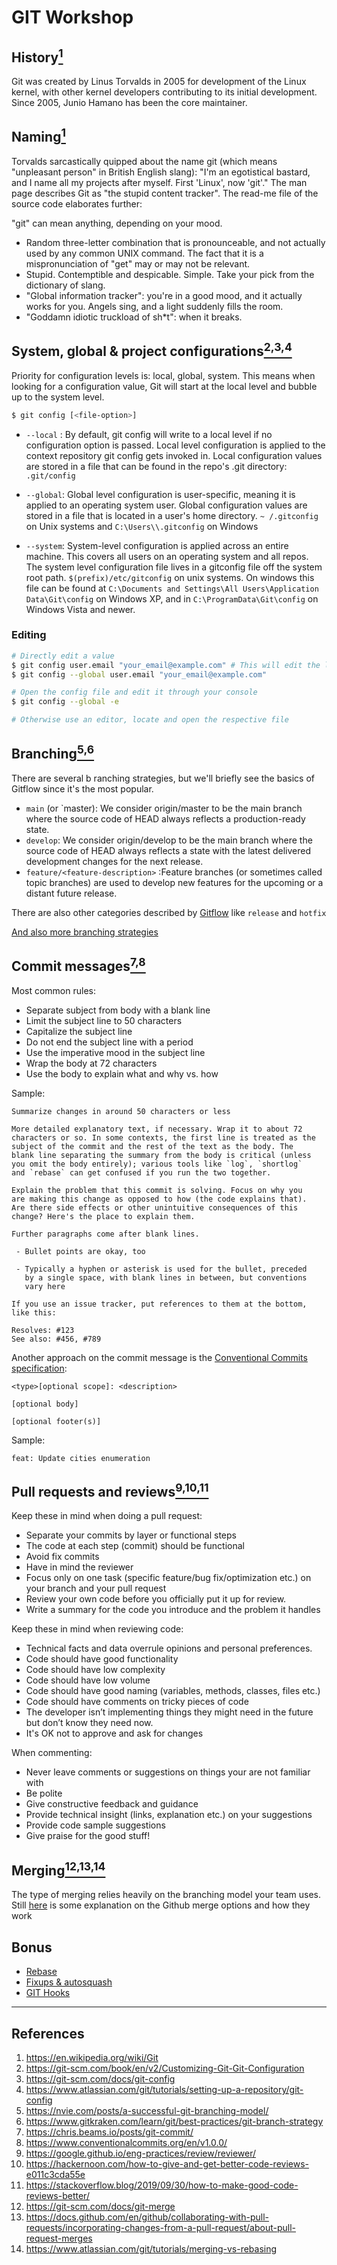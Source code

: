 # GIT Workshop
 
## History[<sup>1</sup>](#references)

Git was created by Linus Torvalds in 2005 for development of the Linux kernel, with other kernel developers contributing to its initial development. Since 2005, Junio Hamano has been the core maintainer.

## Naming[<sup>1</sup>](#references)

Torvalds sarcastically quipped about the name git (which means "unpleasant person" in British English slang): "I'm an egotistical bastard, and I name all my projects after myself. First 'Linux', now 'git'."
The man page describes Git as "the stupid content tracker". The read-me file of the source code elaborates further:

"git" can mean anything, depending on your mood.

- Random three-letter combination that is pronounceable, and not actually used by any common UNIX command. The fact that it is a mispronunciation of "get" may or may not be relevant.
- Stupid. Contemptible and despicable. Simple. Take your pick from the dictionary of slang.
- "Global information tracker": you're in a good mood, and it actually works for you. Angels sing, and a light suddenly fills the room.
- "Goddamn idiotic truckload of sh\*t": when it breaks.

## System, global & project configurations[<sup>2,3,4</sup>](#references)

Priority for configuration levels is: local, global, system. This means when looking for a configuration value, Git will start at the local level and bubble up to the system level.

```sh
$ git config [<file-option>]
```

- `--local` : By default, git config will write to a local level if no configuration option is passed. Local level configuration is applied to the context repository git config gets invoked in. Local configuration values are stored in a file that can be found in the repo's .git directory: `.git/config`

- `--global`: Global level configuration is user-specific, meaning it is applied to an operating system user. Global configuration values are stored in a file that is located in a user's home directory. `~ /.gitconfig` on Unix systems and `C:\Users\\.gitconfig` on Windows

- `--system`: System-level configuration is applied across an entire machine. This covers all users on an operating system and all repos. The system level configuration file lives in a gitconfig file off the system root path. `$(prefix)/etc/gitconfig` on unix systems. On windows this file can be found at `C:\Documents and Settings\All Users\Application Data\Git\config` on Windows XP, and in `C:\ProgramData\Git\config` on Windows Vista and newer.

### Editing

```sh
# Directly edit a value
$ git config user.email "your_email@example.com" # This will edit the local configuration by default
$ git config --global user.email "your_email@example.com"

# Open the config file and edit it through your console
$ git config --global -e

# Otherwise use an editor, locate and open the respective file
```

## Branching[<sup>5,6</sup>](#references)

There are several b ranching strategies, but we'll briefly see the basics of Gitflow since it's the most popular.

- `main` (or `master): We consider origin/master to be the main branch where the source code of HEAD always reflects a production-ready state.
- `develop`: We consider origin/develop to be the main branch where the source code of HEAD always reflects a state with the latest delivered development changes for the next release.
- `feature/<feature-description>` :Feature branches (or sometimes called topic branches) are used to develop new features for the upcoming or a distant future release.

There are also other categories described by [Gitflow](https://nvie.com/posts/a-successful-git-branching-model/) like `release` and `hotfix`

[And also more branching strategies](https://www.gitkraken.com/learn/git/best-practices/git-branch-strategy)

## Commit messages[<sup>7,8</sup>](#references)

Most common rules:

- Separate subject from body with a blank line
- Limit the subject line to 50 characters
- Capitalize the subject line
- Do not end the subject line with a period
- Use the imperative mood in the subject line
- Wrap the body at 72 characters
- Use the body to explain what and why vs. how

Sample:

```
Summarize changes in around 50 characters or less

More detailed explanatory text, if necessary. Wrap it to about 72
characters or so. In some contexts, the first line is treated as the
subject of the commit and the rest of the text as the body. The
blank line separating the summary from the body is critical (unless
you omit the body entirely); various tools like `log`, `shortlog`
and `rebase` can get confused if you run the two together.

Explain the problem that this commit is solving. Focus on why you
are making this change as opposed to how (the code explains that).
Are there side effects or other unintuitive consequences of this
change? Here's the place to explain them.

Further paragraphs come after blank lines.

 - Bullet points are okay, too

 - Typically a hyphen or asterisk is used for the bullet, preceded
   by a single space, with blank lines in between, but conventions
   vary here

If you use an issue tracker, put references to them at the bottom,
like this:

Resolves: #123
See also: #456, #789
```

Another approach on the commit message is the [Conventional Commits specification](https://www.conventionalcommits.org/en/v1.0.0/):

```
<type>[optional scope]: <description>

[optional body]

[optional footer(s)]
```

Sample:

```
feat: Update cities enumeration
```

## Pull requests and reviews[<sup>9,10,11</sup>](#references)

Keep these in mind when doing a pull request:

- Separate your commits by layer or functional steps
- The code at each step (commit) should be functional
- Avoid fix commits
- Have in mind the reviewer
- Focus only on one task (specific feature/bug fix/optimization etc.) on your branch and your pull request
- Review your own code before you officially put it up for review.
- Write a summary for the code you introduce and the problem it handles

Keep these in mind when reviewing code:

- Technical facts and data overrule opinions and personal preferences.
- Code should have good functionality
- Code should have low complexity
- Code should have low volume
- Code should have good naming (variables, methods, classes, files etc.)
- Code should have comments on tricky pieces of code
- The developer isn’t implementing things they might need in the future but don’t know they need now.
- It's OK not to approve and ask for changes

When commenting:

- Never leave comments or suggestions on things your are not familiar with
- Be polite
- Give constructive feedback and guidance
- Provide technical insight (links, explanation etc.) on your suggestions
- Provide code sample suggestions
- Give praise for the good stuff!

## Merging[<sup>12,13,14</sup>](#references)

The type of merging relies heavily on the branching model your team uses. Still [here](https://docs.github.com/en/github/collaborating-with-pull-requests/incorporating-changes-from-a-pull-request/about-pull-request-merges) is some explanation on the Github merge options and how they work

## Bonus

- [Rebase](https://www.atlassian.com/git/tutorials/rewriting-history/git-rebase#:~:text=What%20is%20git%20rebase?,of%20a%20feature%20branching%20workflow.)
- [Fixups & autosquash](https://fle.github.io/git-tip-keep-your-branch-clean-with-fixup-and-autosquash.html)
- [GIT Hooks](https://www.atlassian.com/git/tutorials/git-hooks)

<hr />

## References

1. https://en.wikipedia.org/wiki/Git
2. https://git-scm.com/book/en/v2/Customizing-Git-Git-Configuration
3. https://git-scm.com/docs/git-config
4. https://www.atlassian.com/git/tutorials/setting-up-a-repository/git-config
5. https://nvie.com/posts/a-successful-git-branching-model/
6. https://www.gitkraken.com/learn/git/best-practices/git-branch-strategy
7. https://chris.beams.io/posts/git-commit/
8. https://www.conventionalcommits.org/en/v1.0.0/
9. https://google.github.io/eng-practices/review/reviewer/
10. https://hackernoon.com/how-to-give-and-get-better-code-reviews-e011c3cda55e
11. https://stackoverflow.blog/2019/09/30/how-to-make-good-code-reviews-better/
12. https://git-scm.com/docs/git-merge
13. https://docs.github.com/en/github/collaborating-with-pull-requests/incorporating-changes-from-a-pull-request/about-pull-request-merges
14. https://www.atlassian.com/git/tutorials/merging-vs-rebasing

